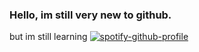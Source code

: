 ### Hello, im still very new to github.

but im still learning
[![spotify-github-profile](https://spotify-github-profile.vercel.app/api/view?uid=nsdtr2hub07vb0v87hj398qlr&cover_image=true&theme=default&show_offline=false&background_color=212121&interchange=false&bar_color_cover=true)](https://github.com/kittinan/spotify-github-profile)
<!--
**DJAtomica1/DJAtomica1** is a ✨ _special_ ✨ repository because its `README.md` (this file) appears on your GitHub profile.

Here are some ideas to get you started:

[![spotify-github-profile](https://spotify-github-profile.vercel.app/api/view?uid=nsdtr2hub07vb0v87hj398qlr&cover_image=true&theme=default&show_offline=false&background_color=212121&interchange=false&bar_color_cover=true)](https://github.com/kittinan/spotify-github-profile)
-->
